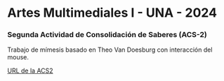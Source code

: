 # Artes Multimediales I - UNA - 2024

### Segunda Actividad de Consolidación de Saberes (ACS-2)

Trabajo de mímesis basado en Theo Van Doesburg con interacción del mouse.

[URL de la ACS2](https://editor.p5js.org/julianamarenzi/full/j2iAtaAcN)
